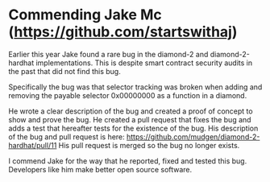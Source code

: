 # Commending Jake Mc (https://github.com/startswithaj)

Earlier this year Jake found a rare bug in the diamond-2 and diamond-2-hardhat implementations. This is despite smart contract security audits in the past that did not find this bug.

Specifically the bug was that selector tracking was broken when adding and removing the payable selector 0x00000000 as a function in a diamond.

He wrote a clear description of the bug and created a proof of concept to show and prove the bug. He created a pull request that fixes the bug and adds a test that hereafter tests for the existence of the bug. His description of the bug and pull request is here: https://github.com/mudgen/diamond-2-hardhat/pull/11
His pull request is merged so the bug no longer exists.

I commend Jake for the way that he reported, fixed and tested this bug. Developers like him make better open source software.
